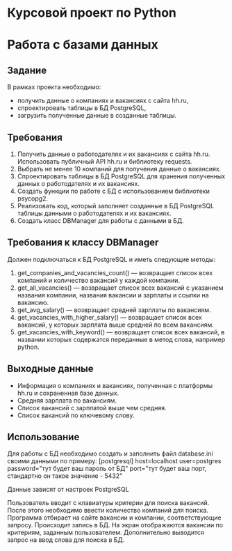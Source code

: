 # Курсовой проект по Python

# Работа с базами данных

## Задание

В рамках проекта необходимо:

- получить данные о компаниях и вакансиях с сайта hh.ru,
- спроектировать таблицы в БД PostgreSQL,
- загрузить полученные данные в созданные таблицы.

## Требования

1. Получить данные о работодателях и их вакансиях с сайта hh.ru. Использовать публичный API hh.ru и библиотеку
   requests.
2. Выбрать не менее 10 компаний для получения данные о вакансиях.
3. Спроектировать таблицы в БД PostgreSQL для хранения полученных данных о работодателях и их вакансиях.
4. Создать функции по работе с БД с использованием библиотеки psycopg2.
5. Реализовать код, который заполняет созданные в БД PostgreSQL таблицы данными о работодателях и их вакансиях.
6. Создать класс DBManager для работы с данными в БД.

## Требования к классу DBManager

Должен подключаться к БД PostgreSQL и иметь следующие методы:

1. get_companies_and_vacancies_count() — возвращает список всех компаний и количество вакансий у каждой компании.
2. get_all_vacancies() — возвращает список всех вакансий с указанием названия компании, названия вакансии и зарплаты и
   ссылки на вакансию.
3. get_avg_salary() — возвращает средней зарплаты по вакансиям.
4. get_vacancies_with_higher_salary() — возвращает список всех вакансий, у которых зарплата выше средней по всем
   вакансиям.
5. get_vacancies_with_keyword() — возвращает список всех вакансий, в названии которых содержатся переданные в метод
   слова, например python.

## Выходные данные

- Информация о компаниях и вакансиях, полученная с платформы hh.ru и сохраненная базе данных.
- Средняя зарплата по вакансиям.
- Список вакансий с зарплатой выше чем средняя.
- Список вакансий по ключевому слову.

## Использование

Для работы с БД необходимо создать и заполнить файл database.ini своими данными по примеру:
[postgresql]
host=localhost
user=postgres
password="тут будет ваш пароль от БД"
port="тут будет ваш порт, стандартно он такое значение - 5432"

Данные зависят от настроек PostgreSQL

Пользователь вводит с клавиатуры критерии для поиска вакансий.
После этого необходимо ввести количество компаний для поиска.
Программа отбирает на сайте вакансии и компании, соответствующие запросу.
Происходит запись в БД.
На экран отображаются вакансии по критериям, заданным пользователем.
Дополнительно выводится запрос на ввод слова для поиска в БД.

